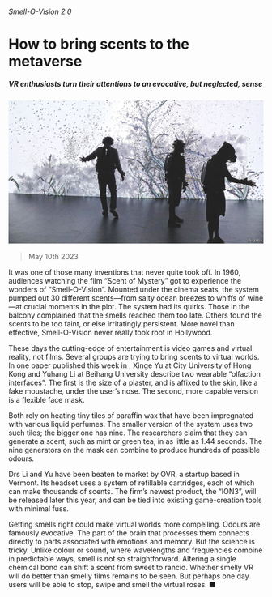 ###### Smell-O-Vision 2.0

# How to bring scents to the metaverse 

##### VR enthusiasts turn their attentions to an evocative, but neglected, sense 

![image](images/20230513_STP002.jpg) 

> May 10th 2023 

It was one of those many inventions that never quite took off. In 1960, audiences watching the film “Scent of Mystery” got to experience the wonders of “Smell-O-Vision”. Mounted under the cinema seats, the system pumped out 30 different scents—from salty ocean breezes to whiffs of wine—at crucial moments in the plot. The system had its quirks. Those in the balcony complained that the smells reached them too late. Others found the scents to be too faint, or else irritatingly persistent. More novel than effective, Smell-O-Vision never really took root in Hollywood. 

These days the cutting-edge of entertainment is video games and virtual reality, not films. Several groups are trying to bring scents to virtual worlds. In one paper published this week in , Xinge Yu at City University of Hong Kong and Yuhang Li at Beihang University describe two wearable “olfaction interfaces”. The first is the size of a plaster, and is affixed to the skin, like a fake moustache, under the user’s nose. The second, more capable version is a flexible face mask. 

Both rely on heating tiny tiles of paraffin wax that have been impregnated with various liquid perfumes. The smaller version of the system uses two such tiles; the bigger one has nine. The researchers claim that they can generate a scent, such as mint or green tea, in as little as 1.44 seconds. The nine generators on the mask can combine to produce hundreds of possible odours.

Drs Li and Yu have been beaten to market by OVR, a startup based in Vermont. Its headset uses a system of refillable cartridges, each of which can make thousands of scents. The firm’s newest product, the “ION3”, will be released later this year, and can be tied into existing game-creation tools with minimal fuss. 

Getting smells right could make virtual worlds more compelling. Odours are famously evocative. The part of the brain that processes them connects directly to parts associated with emotions and memory. But the science is tricky. Unlike colour or sound, where wavelengths and frequencies combine in predictable ways, smell is not so straightforward. Altering a single chemical bond can shift a scent from sweet to rancid. Whether smelly VR will do better than smelly films remains to be seen. But perhaps one day users will be able to stop, swipe and smell the virtual roses. ■


